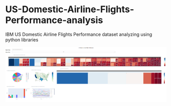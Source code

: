 # US-Domestic-Airline-Flights-Performance-analysis
IBM US Domestic Airline Flights Performance dataset analyzing using python libraries

![example](https://github.com/MuhammadNsearaty/US-Domestic-Airline-Flights-Performance-analysis/blob/main/4.PNG)
